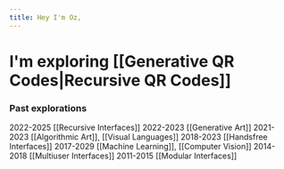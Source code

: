 ```yaml
---
title: Hey I'm Oz,
---
```

# I'm exploring [[Generative QR Codes|Recursive QR Codes]]

### Past explorations

2022-2025 [[Recursive Interfaces]]
2022-2023 [[Generative Art]]
2021-2023 [[Algorithmic Art]], [[Visual Languages]]
2018-2023 [[Handsfree Interfaces]]
2017-2029 [[Machine Learning]], [[Computer Vision]]
2014-2018 [[Multiuser Interfaces]]
2011-2015 [[Modular Interfaces]]